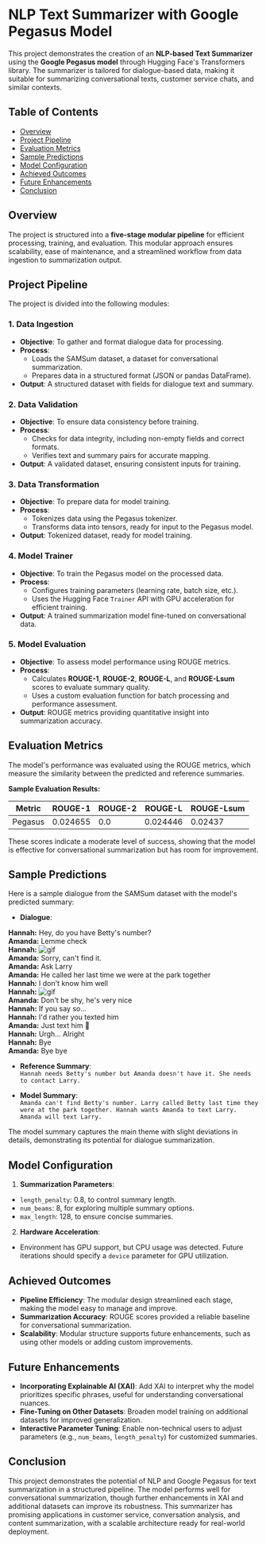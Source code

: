 # NLP Text Summarizer with Google Pegasus Model

This project demonstrates the creation of an **NLP-based Text Summarizer** using the **Google Pegasus model** through Hugging Face's Transformers library. The summarizer is tailored for dialogue-based data, making it suitable for summarizing conversational texts, customer service chats, and similar contexts.

## Table of Contents

- [Overview](#overview)
- [Project Pipeline](#project-pipeline)
- [Evaluation Metrics](#evaluation-metrics)
- [Sample Predictions](#sample-predictions)
- [Model Configuration](#model-configuration)
- [Achieved Outcomes](#achieved-outcomes)
- [Future Enhancements](#future-enhancements)
- [Conclusion](#conclusion)

## Overview

The project is structured into a **five-stage modular pipeline** for efficient processing, training, and evaluation. This modular approach ensures scalability, ease of maintenance, and a streamlined workflow from data ingestion to summarization output.

## Project Pipeline

The project is divided into the following modules:

### 1. Data Ingestion
- **Objective**: To gather and format dialogue data for processing.
- **Process**: 
  - Loads the SAMSum dataset, a dataset for conversational summarization.
  - Prepares data in a structured format (JSON or pandas DataFrame).
- **Output**: A structured dataset with fields for dialogue text and summary.

### 2. Data Validation
- **Objective**: To ensure data consistency before training.
- **Process**:
  - Checks for data integrity, including non-empty fields and correct formats.
  - Verifies text and summary pairs for accurate mapping.
- **Output**: A validated dataset, ensuring consistent inputs for training.

### 3. Data Transformation
- **Objective**: To prepare data for model training.
- **Process**:
  - Tokenizes data using the Pegasus tokenizer.
  - Transforms data into tensors, ready for input to the Pegasus model.
- **Output**: Tokenized dataset, ready for model training.

### 4. Model Trainer
- **Objective**: To train the Pegasus model on the processed data.
- **Process**:
  - Configures training parameters (learning rate, batch size, etc.).
  - Uses the Hugging Face `Trainer` API with GPU acceleration for efficient training.
- **Output**: A trained summarization model fine-tuned on conversational data.

### 5. Model Evaluation
- **Objective**: To assess model performance using ROUGE metrics.
- **Process**:
  - Calculates **ROUGE-1**, **ROUGE-2**, **ROUGE-L**, and **ROUGE-Lsum** scores to evaluate summary quality.
  - Uses a custom evaluation function for batch processing and performance assessment.
- **Output**: ROUGE metrics providing quantitative insight into summarization accuracy.

## Evaluation Metrics

The model's performance was evaluated using the ROUGE metrics, which measure the similarity between the predicted and reference summaries. 

**Sample Evaluation Results:**

| Metric    | ROUGE-1   | ROUGE-2   | ROUGE-L   | ROUGE-Lsum |
|-----------|-----------|-----------|-----------|------------|
| Pegasus   | 0.024655  | 0.0       | 0.024446  | 0.02437    |

These scores indicate a moderate level of success, showing that the model is effective for conversational summarization but has room for improvement.

## Sample Predictions

Here is a sample dialogue from the SAMSum dataset with the model's predicted summary:

- **Dialogue**:

**Hannah:** Hey, do you have Betty's number?  
**Amanda:** Lemme check  
**Hannah:** ![gif](<file_gif>)  
**Amanda:** Sorry, can't find it.  
**Amanda:** Ask Larry  
**Amanda:** He called her last time we were at the park together  
**Hannah:** I don't know him well  
**Hannah:** ![gif](<file_gif>)  
**Amanda:** Don't be shy, he's very nice  
**Hannah:** If you say so...  
**Hannah:** I'd rather you texted him  
**Amanda:** Just text him 🙂  
**Hannah:** Urgh... Alright  
**Hannah:** Bye  
**Amanda:** Bye bye  



- **Reference Summary**:  
`Hannah needs Betty's number but Amanda doesn't have it. She needs to contact Larry.`

- **Model Summary**:  
`Amanda can't find Betty's number. Larry called Betty last time they were at the park together. Hannah wants Amanda to text Larry. Amanda will text Larry.`

The model summary captures the main theme with slight deviations in details, demonstrating its potential for dialogue summarization.

## Model Configuration

1. **Summarization Parameters**:  
 - `length_penalty`: 0.8, to control summary length.
 - `num_beams`: 8, for exploring multiple summary options.
 - `max_length`: 128, to ensure concise summaries.

2. **Hardware Acceleration**:
 - Environment has GPU support, but CPU usage was detected. Future iterations should specify a `device` parameter for GPU utilization.

## Achieved Outcomes

- **Pipeline Efficiency**: The modular design streamlined each stage, making the model easy to manage and improve.
- **Summarization Accuracy**: ROUGE scores provided a reliable baseline for conversational summarization.
- **Scalability**: Modular structure supports future enhancements, such as using other models or adding custom improvements.

## Future Enhancements

- **Incorporating Explainable AI (XAI)**: Add XAI to interpret why the model prioritizes specific phrases, useful for understanding conversational nuances.
- **Fine-Tuning on Other Datasets**: Broaden model training on additional datasets for improved generalization.
- **Interactive Parameter Tuning**: Enable non-technical users to adjust parameters (e.g., `num_beams`, `length_penalty`) for customized summaries.

## Conclusion

This project demonstrates the potential of NLP and Google Pegasus for text summarization in a structured pipeline. The model performs well for conversational summarization, though further enhancements in XAI and additional datasets can improve its robustness. This summarizer has promising applications in customer service, conversation analysis, and content summarization, with a scalable architecture ready for real-world deployment.
